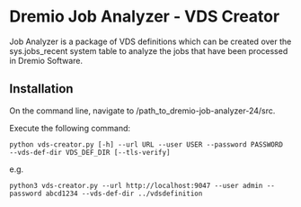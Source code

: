 # Dremio Job Analyzer - VDS Creator
Job Analyzer is a package of VDS definitions which can be created over the sys.jobs_recent system table to analyze the jobs that have been processed in Dremio Software.

## Installation
On the command line, navigate to /path_to_dremio-job-analyzer-24/src.

Execute the following command:
```
python vds-creator.py [-h] --url URL --user USER --password PASSWORD  --vds-def-dir VDS_DEF_DIR [--tls-verify]
```

e.g.
```
python3 vds-creator.py --url http://localhost:9047 --user admin --password abcd1234 --vds-def-dir ../vdsdefinition
```
